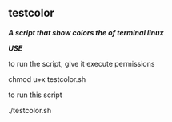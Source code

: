 ## testcolor

***A script that show colors the of terminal linux***

***USE***

 to run the script, give it execute permissions

  chmod u+x testcolor.sh
  
 
 to run this script
 
  ./testcolor.sh
 
